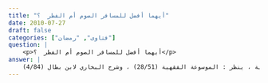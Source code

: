 ```yaml
---
title: "أيهما أفضل للمسافر الصوم أم الفطر  ؟"
date: 2010-07-27
draft: false
categories: ["فتاوى", "رمضان"]
question: |
    <p>أيهما أفضل للمسافر الصوم أم الفطر  ؟</p>
answer: |
    المسافر إن وجد من نفسه القوة فالصوم في حقه أفضل ، وإن وجد الضعف فالإفطار في حقه أفضل , وهو مذهب الجمهور من الحنفية والمالكية والشافعية ، ينظر : الموسوعة الفقهية (28/51) ، وشرح البخاري لابن بطال (4/84) . <BR>وإن وجد المشقة التي تبلغ به إلى الضرر أو الهلاك فالصوم في حقه محرم ، ودليل ما ذكرت الأدلة الآتية : <BR>الدليل الأول : عَنْ عَائِشَةَ   رضي الله عنها   زَوْجِ النَّبِيِّ صلى الله عليه وسلم : أَنَّ حَمْزَةَ بْنَ عَمْرٍو الأَسْلَمِيَّ قَالَ لِلنَّبِيِّ صلى الله عليه وسلم : أَأَصُومُ فِي السَّفَرِ ؟ وَكَانَ كَثِيرَ الصِّيَامِ . فَقَالَ : (( إِنْ شِئْتَ فَصُمْ ، وَإِنْ شِئْتَ فَأَفْطِرْ))( رواه البخاري رقم الحديث (1943) ، ومسلم رقم الحديث (2681)  ) . <BR> قال ابن بطال في شرح البخاري  (4/84)  : (قال ابن المنذر : في هذا الحديث من الفقه تخيير الصائم في الصيام في السفر أو الفطر ) . <BR>الدليل الثاني : عَنْ أَبِي سَعِيدٍ الْخُدْرِيِّ   رضي الله عنه   قَالَ : ((غَزَوْنَا مَعَ رَسُولِ اللهِ صلى الله عليه وآله وسلم لِسِتَّ عَشْرَةَ مَضَتْ مِنْ رَمَضَانَ فَمِنَّا مَنْ صَامَ وَمِنَّا مَنْ أَفْطَرَ فَلَمْ يَعِبِ الصَّائِمُ عَلَى الْمُفْطِرِ ، وَلاَ الْمُفْطِرُ عَلَى الصَّائِمِ))( رواه مسلم رقم الحديث (2671) ) .  <BR>وفي رواية : ((فَكَانُوا يَرَوْنَ أَنَّهُ مَنْ وَجَدَ قُوَّةً فَصَامَ فَحَسَنٌ وَمَنْ وَجَدَ ضَعْفًا فَأَفْطَرَ فَحَسَنٌ ))( رواه الترمذي رقم (717) وقال : هَذَا حَدِيثٌ حَسَنٌ صَحِيحٌ ) . <BR>الدليل الثالث : عَنْ أَنَسِ بْنِ مَالِكٍ –رضي الله عنه- قَالَ : ((كُنَّا نُسَافِرُ مَعَ النَّبِيِّ صلى الله عليه وسلم فَلَمْ يَعِبِ الصَّائِمُ عَلَى الْمُفْطِرِ ، وَلاَ الْمُفْطِرُ عَلَى الصَّائِمِ))( رواه البخاري رقم الحديث (1947) ) . <BR>وأما من وجد في الصوم في السفر مشقة تبلغ به إلى الضرر أو الهلاك فالصوم في حقه محرم ، وكذا في الحضر ينظر : جواهر الإكليل (1/153) ، والقوانين الفقهية ص (82)  ، للأدلة الآتية : <BR> الدليل الأول : قوله تعالى : ﴿وَلاَ تُلْقُواْ بِأَيْدِيكُمْ إِلَى التَّهْلُكَةِ ﴾ سورة البقرة: ١٩٥ . وقوله تعالى : ﴿ وَلاَ تَقْتُلُواْ أَنفُسَكُمْ إِنَّ اللّهَ كَانَ بِكُمْ رَحِيماً ﴾ سورة النساء: ٢٩ . <BR>وجه الاستدلال من الآيتين : أن الله تعالى حرم إهلاك النفس ، وكذلك كلّ ما يؤدي إلى ذلك ، ومنه الصوم إذا كان يشق بحيث يؤدي إلى الضرر أو الهلاك . <BR>الدليل الثاني : عَنْ جَابِرِ بْنِ عَبْدِ اللهِ   رضي الله عنهم   قَالَ : ((كَانَ رَسُولُ اللهِ صلى الله عليه وسلم فِي سَفَرٍ ، فَرَأَى زِحَامًا ، وَرَجُلاً قَدْ ظُلِّلَ عَلَيْهِ ، فَقَالَ : مَا هَذَا . فَقَالُوا : صَائِمٌ . فَقَالَ : لَيْسَ مِنَ الْبِرِّ الصَّوْمُ فِي السَّفَرِ))(رواه البخاري رقم الحديث (1946) ، ومسلم  رقم الحديث (2668)  ) . <BR> قال الصنعاني في سبل السلام (2/161)  : (فإنما قاله صلى الله عليه وسلم فيمن شق عليه الصيام ، نعم يتم الاستدلال بتحريم الصوم في السفر على من شق عليه ) . <BR>قال المناوي في فيض القدير (5/485)  : (( ليس من البر ) بالكسر أي : ليس من العبادة (الصيام في السفر) أي : الصيام الذي يؤدي إلى إجهاد النفس وإضاراها بقرينة الحال ودلالة السياق فإنه رأى رجلا ظلل عليه فقال : ما هذا ؟ قالوا : صائم . فذكره). <BR> قال الحافظ ابن حجر في فتح الباري (4/217) : (فقال بعضهم : قد خرج على سبب فيقصر عليه وعلى من كان في مثل حاله ، وإلى هذا جنح البخاري في ترجمته( باب قَوْلِ النَّبِيِّ صلى الله عليه وسلم لِمَنْ ظُلِّلَ عَلَيْهِ ، وَاشْتَدَّ الْحَرُّ «لَيْسَ مِنَ الْبِرِّ الصَّوْمُ فِي السَّفَرِ » .) ولذا قال الطبري :   ذلك لمن كان في مثل ذلك الحال . وقال ابن دقيق العيد : أخذ من هذه القصة أن كراهة الصوم في السفر مختصة بمن هو في مثل هذه الحالة ممن يجهده الصوم ويشق عليه ، أو يؤدي به إلى ترك ما هو أولى من الصوم من وجوه القرب فينزل قوله : ليس من البر الصوم في السفر على مثل هذه الحالة   قال : وينبغي أن يتنبه للفرق بين دلالة السبب والسياق والقرائن على تخصيص العام وعلى مراد المتكلم ، وبين مجرد ورود العام على سبب ، فإن بين العامين فرقا واضحا ، ومن أجراهما مجرى واحدا لم يصب ، فإن مجرد ورود العام على سبب لا يقتضى التخصيص به كنزول آية السرقة في قصة سرقة رداء صفوان ، وأما السياق والقرائن الدالة على مراد المتكلم فهي المرشدة لبيان المجملات ، وتعيين المحتملات كما في حديث الباب . وقال ابن المنير في الحاشية : هذه القصة تشعر بأن من اتفق له مثل ما اتفق لذلك الرجل أنه يساويه في الحكم ، وأما من سَلِم من ذلك ونحوه فهو في جواز الصوم على أصله . والله أعلم  ) . <BR>قال النووي والكمال بن الهمام : (إن الأحاديث التي تدل على أفضلية الفطر محمولة على من يتضرر بالصوم ، وفي بعضها التصريح بذلك ، ولا بد من هذا التأويل ، ليجمع بين الأحاديث ، وذلك أولى من إهمال بعضها ، أو ادعاء النسخ ، من غير دليل قاطع )( ينظر : المجموع (6/266) ، وفتح القدير (2/273 ، 274) ،  والموسوعة الفقهية (28/52) ) . <BR>الدليل الثالث :  قول النبي صلى الله عليه وسلم : ((لاَ ضَرَرَ وَلاَ ضِرَارَ))(رواه أحمد في المسند رقم الحديث (2867) ، ومالك في الموطأ رقم الحديث (1249) . ينظر : إرواء الغليل رقم الحديث (888) ، والسلسلة الصحيحة رقم الحديث (250) ) . <BR>والله أعلم .
---
```


